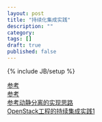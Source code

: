 ```yaml
---
layout: post
title: "持续化集成实践"
description: ""
category: 
tags: []
draft: true
published: false
---
```

{% include JB/setup %}

[参考](http://www.lupaworld.com/article-229110-1.html)    
[参考](http://www.jeffknupp.com/blog/2012/10/24/starting-a-django-14-project-the-right-way/)    
[参考动静分离的实现思路](http://blog.brucefeng.info/post/static-backend-asolate)    
[OpenStack工程的持续集成实践1](http://blog.csdn.net/u011196209/article/details/9335985)    


